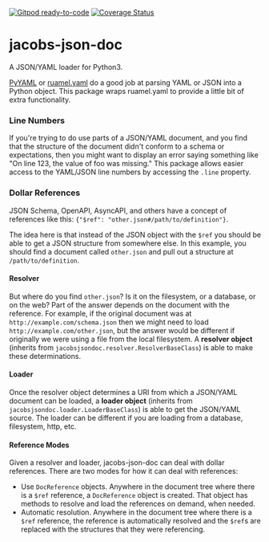 [![Gitpod ready-to-code](https://img.shields.io/badge/Gitpod-ready--to--code-blue?logo=gitpod)](https://gitpod.io/#https://github.com/pearmaster/jacobs-json-doc)
[![Coverage Status](https://coveralls.io/repos/github/pearmaster/jacobs-json-doc/badge.svg?branch=master)](https://coveralls.io/github/pearmaster/jacobs-json-doc?branch=master)

# jacobs-json-doc
A JSON/YAML loader for Python3.

[PyYAML](https://pyyaml.org/) or [ruamel.yaml](https://sourceforge.net/projects/ruamel-yaml/) do a good job at parsing YAML or JSON into a Python object. This package wraps ruamel.yaml to provide a little bit of extra functionality.  

### Line Numbers

If you're trying to do use parts of a JSON/YAML document, and you find that the structure of the document didn't conform to a schema or expectations, then you might want to display an error saying something like "On line 123, the value of foo was missing."  This package allows easier access to the YAML/JSON line numbers by accessing the `.line` property.

### Dollar References

JSON Schema, OpenAPI, AsyncAPI, and others have a concept of references like this: `{"$ref": "other.json#/path/to/definition"}`.

The idea here is that instead of the JSON object with the `$ref` you should be able to get a JSON structure from somewhere else.  In this example, you should find a document called `other.json` and pull out a structure at `/path/to/definition`.  

#### Resolver

But where do you find `other.json`?  Is it on the filesystem, or a database, or on the web?  Part of the answer depends on the document with the reference.  For example, if the original document was at `http://example.com/schema.json` then we might need to load `http://example.com/other.json`, but the answer would be different if originally we were using a file from the local filesystem.  A **resolver object** (inherits from `jacobsjsondoc.resolver.ResolverBaseClass`) is able to make these determinations.

#### Loader

Once the resolver object determines a URI from which a JSON/YAML document can be loaded, a **loader object** (inherits from `jacobsjsondoc.loader.LoaderBaseClass`) is able to get the JSON/YAML source.  The loader can be different if you are loading from a database, filesystem, http, etc.

#### Reference Modes

Given a resolver and loader, jacobs-json-doc can deal with dollar references.  There are two modes for how it can deal with references:

 * Use `DocReference` objects.  Anywhere in the document tree where there is a `$ref` reference, a `DocReference` object is created.  That object has methods to resolve and load the references on demand, when needed.
 * Automatic resolution.  Anywhere in the document tree where there is a `$ref` reference, the reference is automatically resolved and the `$ref`s are replaced with the structures that they were referencing.
 

